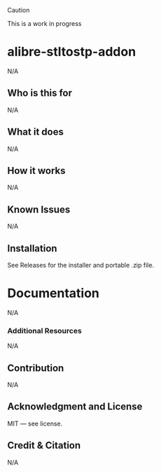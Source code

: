 > [!CAUTION]
> This is a work in progress

# alibre-stltostp-addon

N/A

## Who is this for

N/A

## What it does

N/A

## How it works

N/A

## Known Issues

N/A

## Installation

See Releases for the installer and portable .zip file.

# Documentation

N/A

### Additional Resources

N/A

## Contribution

N/A

## Acknowledgment and License

MIT — see license.

## Credit & Citation

N/A
